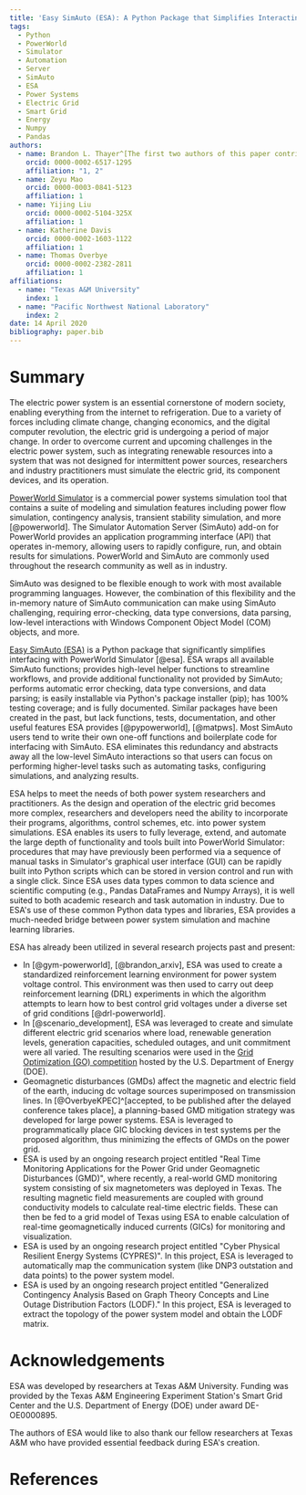 ```yaml
---
title: 'Easy SimAuto (ESA): A Python Package that Simplifies Interacting with PowerWorld Simulator'
tags:
  - Python
  - PowerWorld
  - Simulator
  - Automation
  - Server
  - SimAuto
  - ESA
  - Power Systems
  - Electric Grid
  - Smart Grid
  - Energy
  - Numpy
  - Pandas
authors:
  - name: Brandon L. Thayer^[The first two authors of this paper contributed equally to this software.]
    orcid: 0000-0002-6517-1295
    affiliation: "1, 2"
  - name: Zeyu Mao
    orcid: 0000-0003-0841-5123
    affiliation: 1
  - name: Yijing Liu
    orcid: 0000-0002-5104-325X
    affiliation: 1
  - name: Katherine Davis
    orcid: 0000-0002-1603-1122
    affiliation: 1
  - name: Thomas Overbye
    orcid: 0000-0002-2382-2811
    affiliation: 1
affiliations:
  - name: "Texas A&M University"
    index: 1
  - name: "Pacific Northwest National Laboratory"
    index: 2
date: 14 April 2020
bibliography: paper.bib
---
```


# Summary

The electric power system is an essential cornerstone of modern society,
enabling everything from the internet to refrigeration. Due to a variety
of forces including climate change, changing economics, and the digital
computer revolution, the electric grid is undergoing a period of major
change. In order to overcome current and upcoming challenges in the
electric power system, such as integrating renewable resources into a
system that was not designed for intermittent power sources,
researchers and industry practitioners must simulate the electric grid,
its component devices, and its operation.

[PowerWorld Simulator](https://www.powerworld.com/) is a commercial
power systems simulation tool that contains a suite of modeling and
simulation features including power flow simulation, contingency
analysis, transient stability simulation, and more [@powerworld]. The
Simulator Automation Server (SimAuto) add-on for PowerWorld provides an
application programming interface (API) that operates in-memory,
allowing users to rapidly configure, run, and obtain results for
simulations. PowerWorld and SimAuto are commonly used throughout the
research community as well as in industry.

SimAuto was designed to be flexible enough to work with most available
programming languages. However, the combination of this flexibility and
the in-memory nature of SimAuto communication can make using SimAuto
challenging, requiring error-checking, data type conversions, data
parsing, low-level interactions with Windows Component Object Model
(COM) objects, and more.

[Easy SimAuto (ESA)](https://github.com/mzy2240/ESA) is a Python package
that significantly simplifies interfacing with PowerWorld Simulator
[@esa]. ESA wraps all available SimAuto functions; provides high-level
helper functions to streamline workflows, and provide additional
functionality not provided by SimAuto; performs automatic error
checking, data type conversions, and data parsing; is easily installable
via Python's package installer (pip); has 100% testing coverage; and is
fully documented. Similar packages have been created in the past, but
lack functions, tests, documentation, and other useful features ESA
provides [@pypowerworld], [@matpws]. Most SimAuto users tend to write
their own one-off functions and boilerplate code for interfacing with
SimAuto. ESA eliminates this redundancy and abstracts away all the
low-level SimAuto interactions so that users can focus on performing
higher-level tasks such as automating tasks, configuring simulations,
and analyzing results.

ESA helps to meet the needs of both power system researchers and 
practitioners. As the design and operation of the electric grid becomes
more complex, researchers and developers need the ability to incorporate
their programs, algorithms, control schemes, etc. into power system
simulations. ESA enables its users to fully leverage, extend, and
automate the large depth of functionality and tools built into
PowerWorld Simulator: procedures that may have previously been
performed via a sequence of manual tasks in Simulator's graphical user
interface (GUI) can be rapidly built into Python scripts which can be
stored in version control and run with a single click. Since ESA uses
data types common to data science and scientific computing (e.g., Pandas
DataFrames and Numpy Arrays), it is well suited to both academic
research and task automation in industry. Due to ESA's use of these
common Python data types and libraries, ESA provides a much-needed
bridge between power system simulation and machine learning libraries.

ESA has already been utilized in several research projects past and
present:

- In [@gym-powerworld], [@brandon_arxiv], ESA was used to create a
standardized reinforcement learning environment for power system voltage
control. This environment was then used to carry out deep reinforcement
learning (DRL) experiments in which the algorithm attempts to learn how
to best control grid voltages under a diverse set of grid conditions 
[@drl-powerworld]. 
- In [@scenario_development], ESA was leveraged to create and simulate 
different electric grid scenarios where load, renewable generation 
levels, generation capacities, scheduled outages, and unit commitment
were all varied. The resulting scenarios were used in the
[Grid Optimization (GO) competition](https://gocompetition.energy.gov/)
hosted by the U.S. Department of Energy (DOE).
- Geomagnetic disturbances (GMDs) affect the magnetic and electric field
of the earth, inducing dc voltage sources superimposed on transmission
lines. In [@OverbyeKPEC]^[accepted, to be published after the delayed
conference takes place], a planning-based GMD mitigation strategy was
developed for large power systems. ESA is leveraged to programmatically
place GIC blocking devices in test systems per the proposed algorithm,
thus minimizing the effects of GMDs on the power grid.
- ESA is used by an ongoing research project entitled "Real Time
Monitoring Applications for the Power Grid under Geomagnetic
Disturbances (GMD)", where recently, a real-world GMD monitoring system
consisting of six magnetometers was deployed in Texas. The resulting
magnetic field measurements are coupled with ground conductivity models
to calculate real-time electric fields. These can then be fed to a grid
model of Texas using ESA to enable calculation of real-time
geomagnetically induced currents (GICs) for monitoring and
visualization.
- ESA is used by an ongoing research project entitled "Cyber Physical 
Resilient Energy Systems (CYPRES)". In this project, ESA is leveraged to
automatically map the communication system (like DNP3 outstation and 
data points) to the power system model.
- ESA is used by an ongoing research project entitled "Generalized 
Contingency Analysis Based on Graph Theory Concepts and Line Outage 
Distribution Factors (LODF)." In this project, ESA is leveraged to 
extract the topology of the power system model and obtain the LODF 
matrix.

# Acknowledgements

ESA was developed by researchers at Texas A&M University. Funding was
provided by the Texas A&M Engineering Experiment Station's Smart Grid
Center and the U.S. Department of Energy (DOE) under award DE-OE0000895.

The authors of ESA would like to also thank our fellow researchers at
Texas A&M who have provided essential feedback during ESA's creation.

# References
